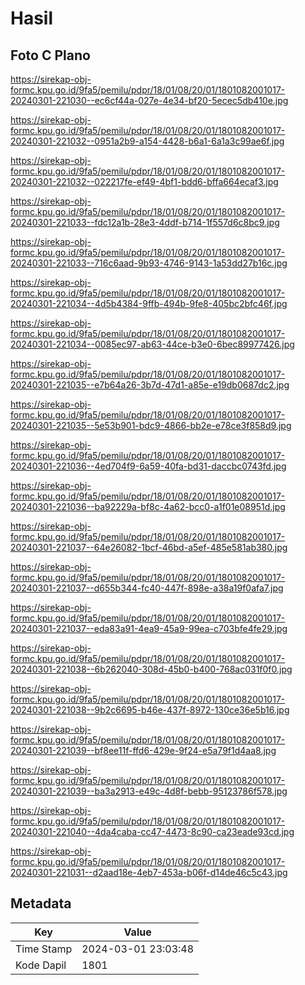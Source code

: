 # Hasil

## Foto C Plano

https://sirekap-obj-formc.kpu.go.id/9fa5/pemilu/pdpr/18/01/08/20/01/1801082001017-20240301-221030--ec6cf44a-027e-4e34-bf20-5ecec5db410e.jpg

https://sirekap-obj-formc.kpu.go.id/9fa5/pemilu/pdpr/18/01/08/20/01/1801082001017-20240301-221032--0951a2b9-a154-4428-b6a1-6a1a3c99ae6f.jpg

https://sirekap-obj-formc.kpu.go.id/9fa5/pemilu/pdpr/18/01/08/20/01/1801082001017-20240301-221032--022217fe-ef49-4bf1-bdd6-bffa664ecaf3.jpg

https://sirekap-obj-formc.kpu.go.id/9fa5/pemilu/pdpr/18/01/08/20/01/1801082001017-20240301-221033--fdc12a1b-28e3-4ddf-b714-1f557d6c8bc9.jpg

https://sirekap-obj-formc.kpu.go.id/9fa5/pemilu/pdpr/18/01/08/20/01/1801082001017-20240301-221033--716c6aad-9b93-4746-9143-1a53dd27b16c.jpg

https://sirekap-obj-formc.kpu.go.id/9fa5/pemilu/pdpr/18/01/08/20/01/1801082001017-20240301-221034--4d5b4384-9ffb-494b-9fe8-405bc2bfc46f.jpg

https://sirekap-obj-formc.kpu.go.id/9fa5/pemilu/pdpr/18/01/08/20/01/1801082001017-20240301-221034--0085ec97-ab63-44ce-b3e0-6bec89977426.jpg

https://sirekap-obj-formc.kpu.go.id/9fa5/pemilu/pdpr/18/01/08/20/01/1801082001017-20240301-221035--e7b64a26-3b7d-47d1-a85e-e19db0687dc2.jpg

https://sirekap-obj-formc.kpu.go.id/9fa5/pemilu/pdpr/18/01/08/20/01/1801082001017-20240301-221035--5e53b901-bdc9-4866-bb2e-e78ce3f858d9.jpg

https://sirekap-obj-formc.kpu.go.id/9fa5/pemilu/pdpr/18/01/08/20/01/1801082001017-20240301-221036--4ed704f9-6a59-40fa-bd31-daccbc0743fd.jpg

https://sirekap-obj-formc.kpu.go.id/9fa5/pemilu/pdpr/18/01/08/20/01/1801082001017-20240301-221036--ba92229a-bf8c-4a62-bcc0-a1f01e08951d.jpg

https://sirekap-obj-formc.kpu.go.id/9fa5/pemilu/pdpr/18/01/08/20/01/1801082001017-20240301-221037--64e26082-1bcf-46bd-a5ef-485e581ab380.jpg

https://sirekap-obj-formc.kpu.go.id/9fa5/pemilu/pdpr/18/01/08/20/01/1801082001017-20240301-221037--d655b344-fc40-447f-898e-a38a19f0afa7.jpg

https://sirekap-obj-formc.kpu.go.id/9fa5/pemilu/pdpr/18/01/08/20/01/1801082001017-20240301-221037--eda83a91-4ea9-45a9-99ea-c703bfe4fe29.jpg

https://sirekap-obj-formc.kpu.go.id/9fa5/pemilu/pdpr/18/01/08/20/01/1801082001017-20240301-221038--6b262040-308d-45b0-b400-768ac031f0f0.jpg

https://sirekap-obj-formc.kpu.go.id/9fa5/pemilu/pdpr/18/01/08/20/01/1801082001017-20240301-221038--9b2c6695-b46e-437f-8972-130ce36e5b16.jpg

https://sirekap-obj-formc.kpu.go.id/9fa5/pemilu/pdpr/18/01/08/20/01/1801082001017-20240301-221039--bf8ee11f-ffd6-429e-9f24-e5a79f1d4aa8.jpg

https://sirekap-obj-formc.kpu.go.id/9fa5/pemilu/pdpr/18/01/08/20/01/1801082001017-20240301-221039--ba3a2913-e49c-4d8f-bebb-95123786f578.jpg

https://sirekap-obj-formc.kpu.go.id/9fa5/pemilu/pdpr/18/01/08/20/01/1801082001017-20240301-221040--4da4caba-cc47-4473-8c90-ca23eade93cd.jpg

https://sirekap-obj-formc.kpu.go.id/9fa5/pemilu/pdpr/18/01/08/20/01/1801082001017-20240301-221031--d2aad18e-4eb7-453a-b06f-d14de46c5c43.jpg


## Metadata

| Key        | Value               |
| ---------- | ------------------- |
| Time Stamp | 2024-03-01 23:03:48 |
| Kode Dapil | 1801                |



